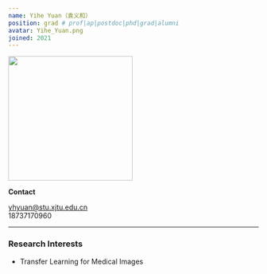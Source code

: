```yaml
---
name: Yihe Yuan（袁义和）
position: grad # prof|ap|postdoc|phd|grad|alumni
avatar: Yihe_Yuan.png
joined: 2021
---
```


<img width="250" src="{{site.baseurl}}/images/people/{{page.avatar}}" data-action="zoom">

**Contact**

<i class="fa fa-envelope-o"></i> <yhyuan@stu.xjtu.edu.cn><br>
<i class="fa fa-mobile"></i> 18737170960

<hr>

### Research Interests

- Transfer Learning for Medical Images


